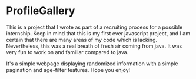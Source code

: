 # ProfileGallery
This is a project that I wrote as part of a recruiting process for a possible internship. Keep in mind that this is my first ever javascript project,
and I am certain that there are many areas of my code which is lacking. Nevertheless, this was a real breath of fresh air coming from java. It was very fun to work on
and familiar compared to java.

It's a simple webpage displaying randomized information with a simple pagination and age-filter features. Hope you enjoy!
